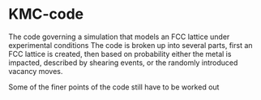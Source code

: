 # KMC-code
The code governing a simulation that models an FCC lattice under experimental conditions 
The code is broken up into several parts, first an FCC lattice is created, then based on 
probability either the metal is impacted, described by shearing events, or the randomly introduced vacancy moves. 

Some of the finer points of the code still have to be worked out
